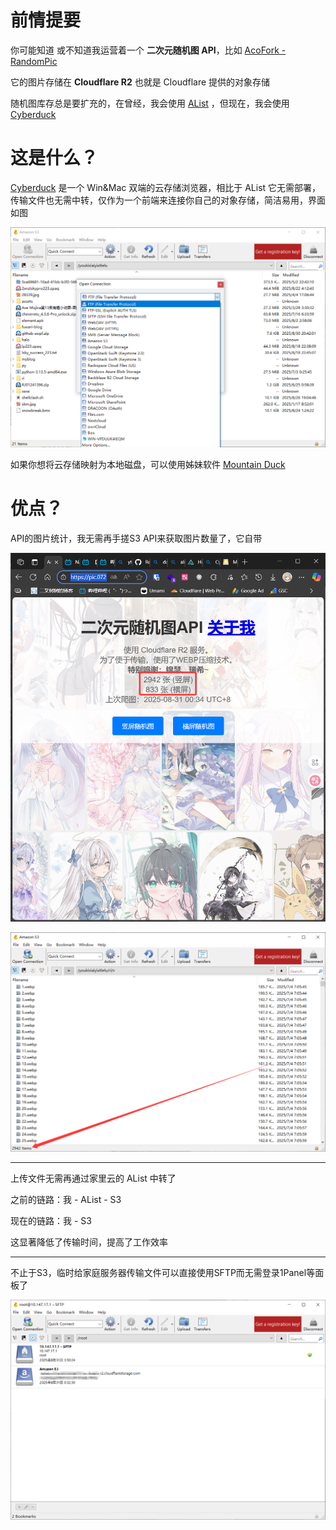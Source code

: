 
# 前情提要

你可能知道 或不知道我运营着一个 **二次元随机图 API**，比如 [AcoFork - RandomPic](https://pic.072103.xyz/)

它的图片存储在 **Cloudflare R2** 也就是 Cloudflare 提供的对象存储

随机图库存总是要扩充的，在曾经，我会使用 [AList](https://alistgo.com/zh/) ，但现在，我会使用 [Cyberduck](https://cyberduck.io/)

# 这是什么？

[Cyberduck](https://cyberduck.io/) 是一个 Win&Mac 双端的云存储浏览器，相比于 AList 它无需部署，传输文件也无需中转，仅作为一个前端来连接你自己的对象存储，简洁易用，界面如图

![](../assets/images/2025-08-31-03-45-24-image.png)

如果你想将云存储映射为本地磁盘，可以使用姊妹软件 [Mountain Duck](https://mountainduck.io/)

# 优点？

API的图片统计，我无需再手搓S3 API来获取图片数量了，它自带

![](../assets/images/2025-08-31-03-47-41-image.png)

![](../assets/images/2025-08-31-03-47-57-image.png)

---

上传文件无需再通过家里云的 AList 中转了

之前的链路：我 - AList - S3

现在的链路：我 - S3

这显著降低了传输时间，提高了工作效率

---

不止于S3，临时给家庭服务器传输文件可以直接使用SFTP而无需登录1Panel等面板了

![](../assets/images/2025-08-31-03-52-04-image.png)
